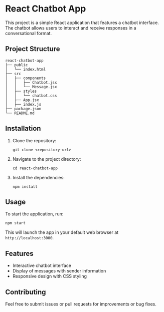 # React Chatbot App

This project is a simple React application that features a chatbot interface. The chatbot allows users to interact and receive responses in a conversational format.

## Project Structure

```
react-chatbot-app
├── public
│   └── index.html
├── src
│   ├── components
│   │   ├── Chatbot.jsx
│   │   └── Message.jsx
│   ├── styles
│   │   └── chatbot.css
│   ├── App.jsx
│   ├── index.js
├── package.json
└── README.md
```

## Installation

1. Clone the repository:
   ```
   git clone <repository-url>
   ```

2. Navigate to the project directory:
   ```
   cd react-chatbot-app
   ```

3. Install the dependencies:
   ```
   npm install
   ```

## Usage

To start the application, run:
```
npm start
```
This will launch the app in your default web browser at `http://localhost:3000`.

## Features

- Interactive chatbot interface
- Display of messages with sender information
- Responsive design with CSS styling

## Contributing

Feel free to submit issues or pull requests for improvements or bug fixes.
